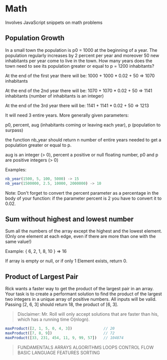 # Math

Involves JavaScript snippets on math problems


## Population Growth

In a small town the population is p0 = 1000 at the beginning of a year. The population regularly increases by 2 percent per year and moreover 50 new inhabitants per year come to live in the town. How many years does the town need to see its population greater or equal to p = 1200 inhabitants?

At the end of the first year there will be:
1000 + 1000 * 0.02 + 50 => 1070 inhabitants

At the end of the 2nd year there will be:
1070 + 1070 * 0.02 + 50 => 1141 inhabitants (number of inhabitants is an integer)

At the end of the 3rd year there will be:
1141 + 1141 * 0.02 + 50 => 1213

It will need 3 entire years.
More generally given parameters:

p0, percent, aug (inhabitants coming or leaving each year), p (population to surpass)

the function nb_year should return n number of entire years needed to get a population greater or equal to p.

aug is an integer (> 0), percent a positive or null floating number, p0 and p are positive integers (> 0)

Examples:
```javascript
nb_year(1500, 5, 100, 5000) -> 15
nb_year(1500000, 2.5, 10000, 2000000) -> 10
```
Note: Don't forget to convert the percent parameter as a percentage in the body of your function: if the parameter percent is 2 you have to convert it to 0.02.

## Sum without highest and lowest number

Sum all the numbers of the array except the highest and the lowest element.
(Only one element at each edge, even if there are more than one with the same value!)

Example: { 6, 2, 1, 8, 10 } => 16

If array is empty or null, or if only 1 Element exists, return 0.

## Product of Largest Pair

Rick wants a faster way to get the product of the largest pair in an array. Your task is to create a performant solution to find the product of the largest two integers in a unique array of positive numbers.
All inputs will be valid.
Passing [2, 6, 3] should return 18, the product of [6, 3].

> Disclaimer: Mr. Roll will only accept solutions that are faster than his, which has a running time O(nlogn).

```javascript
maxProduct([2, 1, 5, 0, 4, 3])              // 20
maxProduct([7, 8, 9])                       // 72
maxProduct([33, 231, 454, 11, 9, 99, 57])   // 104874
```

> FUNDAMENTALS ARRAYS ALGORITHMS LOOPS CONTROL FLOW BASIC LANGUAGE FEATURES SORTING
